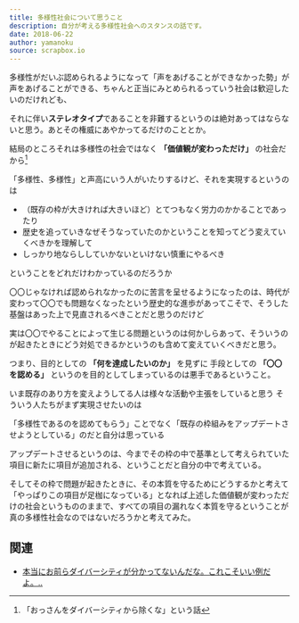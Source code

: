 ```yaml
---
title: 多様性社会について思うこと
description: 自分が考える多様性社会へのスタンスの話です。
date: 2018-06-22
author: yamanoku
source: scrapbox.io
---
```


多様性がだいぶ認められるようになって「声をあげることができなかった勢」が声をあげることができる、ちゃんと正当にみとめられるっていう社会は歓迎したいのだけれども、

それに伴い**ステレオタイプ**であることを非難するというのは絶対あってはならないと思う。あとその権威にあやかってるだけのこととか。

結局のところそれは多様性の社会ではなく **「価値観が変わっただけ」** の社会だから[^1]

「多様性、多様性」と声高にいう人がいたりするけど、それを実現するというのは

- （既存の枠が大きければ大きいほど）とてつもなく労力のかかることであったり
- 歴史を追っていきなぜそうなっていたのかということを知ってどう変えていくべきかを理解して
- しっかり地ならししていかないといけない慎重にやるべき

ということをどれだけわかっているのだろうか

〇〇じゃなければ認められなかったのに苦言を呈せるようになったのは、時代が変わって〇〇でも問題なくなったという歴史的な進歩があってこそで、そうした基盤はあった上で見直されるべきことだと思うのだけど

実は〇〇でやることによって生じる問題というのは何かしらあって、そういうのが起きたときにどう対処できるかというのも含めて変えていくべきだと思う。

つまり、目的としての **「何を達成したいのか」** を見ずに
手段としての **「〇〇を認める」** というのを目的としてしまっているのは悪手であるということ。

いま既存のあり方を変えようしてる人は様々な活動や主張をしていると思う
そういう人たちがまず実現させたいのは

「多様性であるのを認めてもらう」ことでなく「既存の枠組みをアップデートさせようとしている」のだと自分は思っている

アップデートさせるというのは、今までその枠の中で基準として考えられていた項目に新たに項目が追加される、ということだと自分の中で考えている。

そしてその枠で問題が起きたときに、その本質を守るためにどうするかと考えて「やっぱりこの項目が足枷になっている」となれば上述した価値観が変わっただけの社会というもののままで、すべての項目の漏れなく本質を守るということが真の多様性社会なのではないだろうかと考えてみた。

## 関連

- [本当にお前らダイバーシティが分かってないんだな。これこそいい例だよ。..](https://anond.hatelabo.jp/20181205222003)

[^1]: 「おっさんをダイバーシティから除くな」という話
